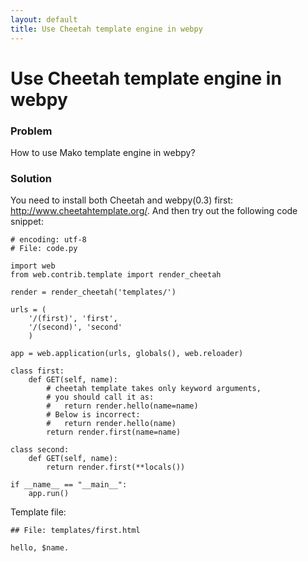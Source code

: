 ```yaml
---
layout: default
title: Use Cheetah template engine in webpy
---
```


# Use Cheetah template engine in webpy

### Problem
How to use Mako template engine in webpy?

### Solution

You need to install both Cheetah and webpy(0.3) first: http://www.cheetahtemplate.org/. And then try out the following code snippet:

    # encoding: utf-8
    # File: code.py

    import web
    from web.contrib.template import render_cheetah

    render = render_cheetah('templates/')

    urls = (
        '/(first)', 'first',
        '/(second)', 'second'
        )

    app = web.application(urls, globals(), web.reloader)

    class first:
        def GET(self, name):
            # cheetah template takes only keyword arguments,
            # you should call it as:
            #   return render.hello(name=name)
            # Below is incorrect:
            #   return render.hello(name)
            return render.first(name=name)

    class second:
        def GET(self, name):
            return render.first(**locals())

    if __name__ == "__main__":
        app.run()

Template file:

    ## File: templates/first.html

    hello, $name.